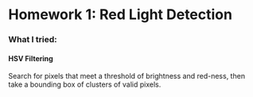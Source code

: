 # Homework 1: Red Light Detection

### What I tried:

#### HSV Filtering

Search for pixels that meet a threshold of brightness and red-ness, then take a bounding box of clusters of valid pixels.